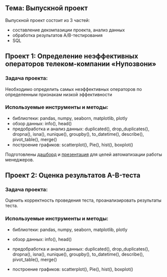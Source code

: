 ## Тема: Выпускной проект

Выпускной проект состоит из 3 частей:
* составление декомпазиции проекта, анализ данных 
* обработка результатов A/B-тестирования
* SQL

## Проект 1: Определение неэффективных операторов телеком-компании «Нупозвони»

### Задача проекта: 
Необходимо определить самых неэффективных операторов по определенным признакам низкой эффективности

### Используемые инструменты и методы:
* библиотеки: pandas, numpy, seaborn, matplotlib, plotly
* обзор данных: info(), head()
* предобработка и анализ данных: duplicated(), drop_duplicates(), dropna(), isna(), nunique(), groupby(), to_datetime(), describe(), pivot_table(), merge()
* построение графиков: scatterplot(), Pie(), hist(), boxplot()

Подготовлены [дашборд](https://public.tableau.com/app/profile/margarita7955/viz/_16640114853260/sheet2?publish=yes) и [презентация](https://drive.google.com/file/d/13LL9kAXH6XPgBHtB6b_h1HCJ0XnI3gpg/view?usp=sharing) для целей автоматизации работы менеджеров.

## Проект 2: Оценка результатов A-B-теста

### Задача проекта:
Оценить корректность проведения теста, проанализировать результаты теста.

### Используемые инструменты и методы:



* библиотеки: pandas, numpy, seaborn, matplotlib, plotly


* обзор данных: info(), head()
* предобработка и анализ данных: duplicated(), drop_duplicates(), dropna(), isna(), nunique(), groupby(), to_datetime(), describe(), pivot_table(), merge()
* построение графиков: scatterplot(), Pie(), hist(), boxplot()




